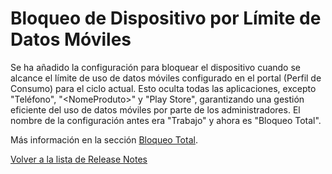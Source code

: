 # Bloqueo de Dispositivo por Límite de Datos Móviles

Se ha añadido la configuración para bloquear el dispositivo cuando se alcance el límite de uso de datos móviles configurado en el portal (Perfil de Consumo) para el ciclo actual. Esto oculta todas las aplicaciones, excepto "Teléfono", "\<NomeProduto>" y "Play Store", garantizando una gestión eficiente del uso de datos móviles por parte de los administradores. El nombre de la configuración antes era "Trabajo" y ahora es "Bloqueo Total".

Más información en la sección [Bloqueo Total](../../portal/configuracion/editar-politica/configuracion-general/bloqueo-total.md).

[Volver a la lista de Release Notes](broken-reference)
